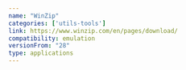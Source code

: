 ```yaml
---
name: "WinZip"
categories: ['utils-tools']
link: https://www.winzip.com/en/pages/download/
compatibility: emulation
versionFrom: "28"
type: applications
---
```



